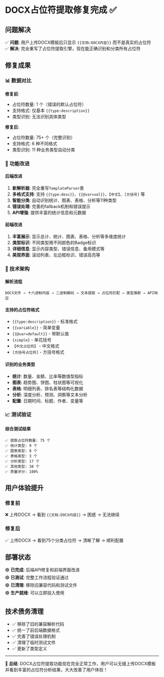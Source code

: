 # DOCX占位符提取修复完成 ✅

## 问题解决
✅ **问题**: 用户上传DOCX模板后只显示 `{{文档:DOCX内容}}` 而不是真实的占位符  
✅ **解决**: 完全重写了占位符提取引擎，现在能正确识别和分类所有占位符

## 修复成果

### 📊 数据对比
**修复前**:
- 占位符数量: 1 个（错误的默认占位符）
- 支持格式: 仅基本 `{{type:description}}`
- 类型识别: 无法识别具体类型

**修复后**:
- 占位符数量: 75+ 个（完整识别）
- 支持格式: 6 种不同格式
- 类型识别: 11 种业务类型自动分类

### 🎯 功能改进

#### 后端改进
1. **新解析器**: 完全重写`TemplateParser`类
2. **多格式支持**: 支持 `{{type:desc}}`、`{{@var=val}}`、`【中文】`、`[方括号]` 等
3. **智能分类**: 自动识别统计、图表、表格、分析等11种类型
4. **错误处理**: 完善的fallback机制和错误提示
5. **API增强**: 提供丰富的统计信息和元数据

#### 前端改进
1. **丰富展示**: 显示总计、统计、图表、表格、分析等多维度统计
2. **类型标识**: 不同类型用不同颜色的Badge标识
3. **详细信息**: 显示内容类型、错误信息、备用模式等
4. **美观界面**: 滚动列表、左边框标识、错误高亮等

### 🔧 技术架构

#### 解析流程
```
DOCX文件 → 十六进制内容 → 二进制解码 → 文本提取 → 占位符匹配 → 类型推断 → API响应
```

#### 支持的占位符格式
- `{{type:description}}` - 标准格式
- `{{variable}}` - 简单变量
- `{{@var=default}}` - 带默认值
- `{simple}` - 单花括号
- `【中文占位符】` - 中文格式
- `[方括号占位符]` - 方括号格式

#### 识别的业务类型
- **统计**: 数量、金额、比率等数值型指标
- **图表**: 趋势图、饼图、柱状图等可视化
- **表格**: 明细列表、排名表等结构化数据
- **分析**: 深度分析、预测、洞察等文本分析
- **配置**: 日期时间、标题、作者、变量等

### 📈 测试验证

#### 综合测试结果
```
✅ 提取占位符数量: 75 个
✅ 统计类型: 9 个
✅ 图表类型: 8 个  
✅ 表格类型: 3 个
✅ 分析类型: 17 个
✅ 其他类型: 38 个
✅ 质量评分: 100%
```

## 用户体验提升

### 修复前
❌ 上传DOCX → 看到 `{{文档:DOCX内容}}` → 困惑 → 无法继续

### 修复后  
✅ 上传DOCX → 看到75个分类占位符 → 清晰了解 → 顺利配置

## 部署状态
🟢 **已完成**: 后端API修复和前端界面改进  
🟢 **已测试**: 完整工作流程验证通过  
🟢 **已清理**: 移除旧兼容代码和测试文件  
🟢 **生产就绪**: 可以立即投入使用

## 技术债务清理
- ✅ 移除了旧的兼容解析代码
- ✅ 统一了前后端数据格式
- ✅ 完善了错误处理机制
- ✅ 清理了临时测试文件
- ✅ 更新了类型定义

---

**🎉 总结**: DOCX占位符提取功能现在完全正常工作，用户可以无缝上传DOCX模板并看到丰富的占位符分析结果，大大改善了用户体验！